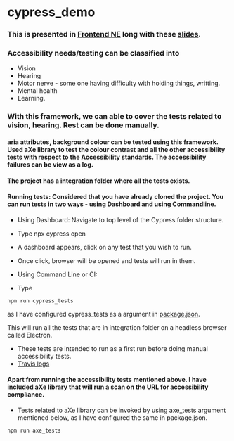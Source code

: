 # cypress_demo

### This is presented in [Frontend NE](https://frontendne.co.uk/events/2019-02-07) long with these [slides](https://github.com/psuryateja123/cypress_meetup_demo/blob/master/cypress_conference.pptx).

### Accessibility needs/testing can be classified into 

* Vision
* Hearing
* Motor nerve - some one having difficulty with holding things, writting.
* Mental health
* Learning.

### With this framework, we can able to cover the tests related to vision, hearing. Rest can be done manually.

####  aria attributes, background colour can be tested using this framework. Used aXe library to test the colour contrast and all the other accessibility tests with respect to the Accessibility standards. The accessibility failures can be view as a log.

#### The project has a integration folder where all the tests exists.

#### Running tests: Considered that you have already cloned the project. You can run tests in two ways - using Dashboard and using Commandline.


* Using Dashboard: Navigate to top level of the Cypress folder structure. 
* Type npx cypress open 
* A dashboard appears, click on any test that you wish to run. 
* Once click, browser will be opened and tests will run in them.

* Using Command Line or CI:
* Type
```
npm run cypress_tests
```
as I have configured cypress_tests as a argument in [package.json](https://github.com/psuryateja123/cypress_meetup_demo/blob/master/package.json).


This will run all the tests that are in integration folder on a headless browser called Electron.


* These tests are intended to run as a first run before doing manual accessibility tests.
* [Travis logs](https://github.com/psuryateja123/cypress_meetup_demo/blob/master/travis_logs.png) 

#### Apart from running the accessibility tests mentioned above. I have included aXe library that will run a scan on the URL for accessibility compliance. 

* Tests related to aXe library can be invoked by using axe_tests argument mentioned below, as I have configured the same in package.json. 

```
npm run axe_tests
```
